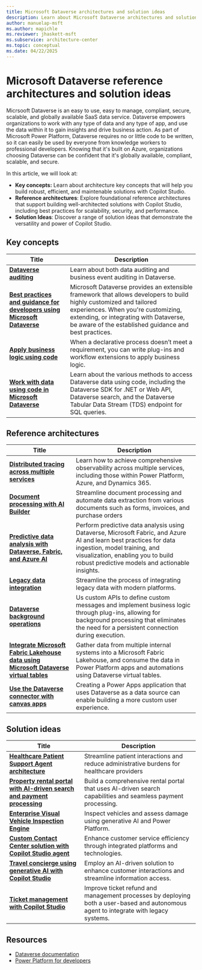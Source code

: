 ```yaml
---
title: Microsoft Dataverse architectures and solution ideas
description: Learn about Microsoft Dataverse architectures and solution ideas
author: manuelap-msft
ms.author: mapichle
ms.reviewer: jhaskett-msft
ms.subservice: architecture-center
ms.topic: conceptual
ms.date: 04/22/2025
---
```


# Microsoft Dataverse reference architectures and solution ideas

Micrsooft Dataverse is an easy to use, easy to manage, compliant, secure, scalable, and globally available SaaS data service. Dataverse empowers organizations to work with any type of data and any type of app, and use the data within it to gain insights and drive business action. As part of Microsoft Power Platform, Dataverse requires no or little code to be written, so it can easily be used by everyone from knowledge workers to professional developers. Knowing that it's built on Azure, organizations choosing Dataverse can be confident that it's globally available, compliant, scalable, and secure.

In this article, we will look at:

- **Key concepts:** Learn about architecture key concepts that will help you build robust, efficient, and maintenable solutions with Copilot Studio.
- **Reference architectures**: Explore foundational reference architectures that support building well-architected solutions with Copilot Studio, including best practices for scalability, security, and performance.
- **Solution Ideas**: Discover a range of solution ideas that demonstrate the versatility and power of Copilot Studio.

## Key concepts

| Title | Description |
| --- | --- |
| **[Dataverse auditing](../key-concepts/dataverse-auditing.md)** | Learn about both data auditing and business event auditing in Dataverse. |
| **[Best practices and guidance for developers using Microsoft Dataverse](/power-apps/developer/data-platform/best-practices/)** | Microsoft Dataverse provides an extensible framework that allows developers to build highly customized and tailored experiences. When you're customizing, extending, or integrating with Dataverse, be aware of the established guidance and best practices. |
| **[Apply business logic using code](/power-apps/developer/data-platform/apply-business-logic-with-code)** | When a declarative process doesn’t meet a requirement, you can write plug-ins and workflow extensions to apply business logic. |
| **[Work with data using code in Microsoft Dataverse](/power-apps/developer/data-platform/work-with-data)** | Learn about the various methods to access Dataverse data using code, including the Dataverse SDK for .NET or Web API, Dataverse search, and the Dataverse Tabular Data Stream (TDS) endpoint for SQL queries. |

## Reference architectures

| Title | Description |
| --- | --- |
| **[Distributed tracing across multiple services](../reference-architectures/distributed-tracing.md)** | Learn how to achieve comprehensive observability across multiple services, including those within Power Platform, Azure, and Dynamics 365. |
| **[Document processing with AI Builder](../reference-architectures/ai-document-processing.md)** | Streamline document processing and automate data extraction from various documents such as forms, invoices, and purchase orders |
| **[Predictive data analysis with Dataverse, Fabric, and Azure AI](../reference-architectures/ai-predictive-data-analysis.md)** | Perform predictive data analysis using Dataverse, Microsoft Fabric, and Azure AI and learn best practices for data ingestion, model training, and visualization, enabling you to build robust predictive models and actionable insights. |
| **[Legacy data integration](../reference-architectures/app-legacy-data-integration.md)** | Streamline the process of integrating legacy data with modern platforms. |
| **[Dataverse background operations](../reference-architectures/dataverse-background-operations.md)** | Us custom APIs to define custom messages and implement business logic through plug-ins, allowing for background processing that eliminates the need for a persistent connection during execution. |
| **[​Integrate Microsoft Fabric Lakehouse data using Microsoft Dataverse virtual tables](../reference-architectures/app-integrate-lakehouse.md)** | Gather data from multiple internal systems into a Microsoft Fabric Lakehouse, and consume the data in Power Platform apps and automations using Dataverse virtual tables. |
| **[​Use the Dataverse connector with canvas apps​](../reference-architectures/dataverse-canvas-app.md)** | Creating a Power Apps application that uses Dataverse as a data source can enable building a more custom user experience. |

## Solution ideas

| Title | Description |
| --- | --- |
| **[Healthcare Patient Support Agent architecture](../solution-ideas/agent-healthcare-patient-support.md)** | Streamline patient interactions and reduce administrative burdens for healthcare providers |
| **[Property rental portal with AI-driven search and payment processing](../solution-ideas/agent-rental-portal.md)** | Build a comprehensive rental portal that uses AI-driven search capabilities and seamless payment processing. |
| **[Enterprise Visual Vehicle Inspection Engine](../solution-ideas/app-evvie.md)** | Inspect vehicles and assess damage using generative AI and Power Platform. |
| **[Custom Contact Center solution with Copilot Studio agent](../solution-ideas/agent-custom-contact-center.md)** | Enhance customer service efficiency through integrated platforms and technologies. |
| **[Travel concierge using generative AI with Copilot Studio](../solution-ideas/agent-travel-customer.md)** | Employ an AI-driven solution to enhance customer interactions and streamline information access. |
| **[Ticket management with Copilot Studio](../solution-ideas/agent-ticket-and-refund.md)** | Improve ticket refund and management processes by deploying both a user-based and autonomous agent to integrate with legacy systems. |

## Resources

- [Dataverse documentation](/power-apps/maker/data-platform/)
- [Power Platform for developers](/power-apps/developer/data-platform/)
